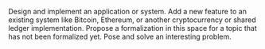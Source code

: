 Design and implement an application or system.
Add a new feature to an existing system like Bitcoin, Ethereum, or another cryptocurrency or shared ledger implementation.
Propose a formalization in this space for a topic that has not been formalized yet.
Pose and solve an interesting problem.
